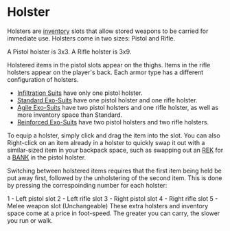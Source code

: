# Holster

Holsters are [inventory](Inventory.md) slots that allow stored
weapons to be carried for immediate use. Holsters come in two sizes: Pistol and
Rifle.

A Pistol holster is 3x3. A Rifle holster is 3x9.

Holstered items in the pistol slots appear on the thighs. Items in the rifle
holsters appear on the player's back. Each armor type has a different
configuration of holsters.

- [Infiltration Suits](../armor/Infiltration_Suit.md) have only one pistol
  holster.
- [Standard Exo-Suits](../armor/Standard_Exo-Suit.md) have one pistol holster
  and one rifle holster.
- [Agile Exo-Suits](../armor/Agile_Exo-Suit.md) have two pistol holsters and one
  rifle holster, as well as more inventory space than Standard.
- [Reinforced Exo-Suits](../armor/Reinforced_Exo-Suit.md) have two pistol
  holsters and two rifle holsters.

To equip a holster, simply click and drag the item into the slot. You can also
Right-click on an item already in a holster to quickly swap it out with a
similar-sized item in your backpack space, such as swapping out an
[REK](../weapons/Remote_Electronics_Kit.md) for a
[BANK](../weapons/Body_Armor_Nano_Kit.md) in the pistol holster.

Switching between holstered items requires that the first item being held be put
away first, followed by the unholstering of the second item. This is done by
pressing the correspoinding number for each holster:

1 - Left pistol slot 2 - Left rifle slot 3 - Right pistol slot 4 - Right rifle
slot 5 - Melee weapon slot (Unchangeable) These extra holsters and inventory
space come at a price in foot-speed. The greater you can carry, the slower you
run or walk.
